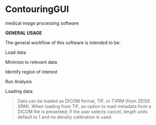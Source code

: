 # ContouringGUI
medical image processing software

**GENERAL USAGE**

The general workflow of this software is intended to be:

Load data

Minimize to relevant data

Identify region of interest

Run Analysis

Loading data: 
> Data can be loaded as DICOM format, TIF, or TXRM (from ZEISS XRM). When loading from TIF, an option to read metadata from a DICOM file is presented; if the user selects cancel, length units default to 1 and no density calibration is used.


